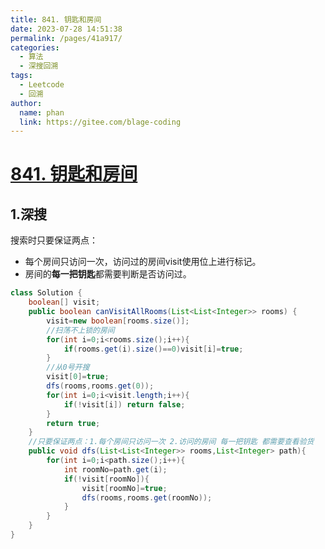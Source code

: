 ```yaml
---
title: 841. 钥匙和房间
date: 2023-07-28 14:51:38
permalink: /pages/41a917/
categories:
  - 算法
  - 深搜回溯
tags:
  - Leetcode
  - 回溯
author: 
  name: phan
  link: https://gitee.com/blage-coding
---
```

# [841. 钥匙和房间](https://leetcode.cn/problems/keys-and-rooms/)

## 1.深搜

搜索时只要保证两点：

- 每个房间只访问一次，访问过的房间visit使用位上进行标记。
- 房间的**每一把钥匙**都需要判断是否访问过。

```java
class Solution {
    boolean[] visit;
    public boolean canVisitAllRooms(List<List<Integer>> rooms) {
        visit=new boolean[rooms.size()];
        //扫荡不上锁的房间
        for(int i=0;i<rooms.size();i++){
            if(rooms.get(i).size()==0)visit[i]=true;
        }
        //从0号开搜
        visit[0]=true;
        dfs(rooms,rooms.get(0));
        for(int i=0;i<visit.length;i++){
            if(!visit[i]) return false;
        }
        return true; 
    }
    //只要保证两点：1.每个房间只访问一次 2.访问的房间 每一把钥匙 都需要查看验货
    public void dfs(List<List<Integer>> rooms,List<Integer> path){
        for(int i=0;i<path.size();i++){
            int roomNo=path.get(i);
            if(!visit[roomNo]){
                visit[roomNo]=true;
                dfs(rooms,rooms.get(roomNo));
            }
        }
    }
}
```